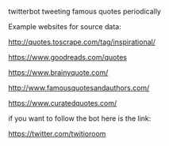 twitterbot tweeting famous quotes periodically


Example websites for source data:

http://quotes.toscrape.com/tag/inspirational/

https://www.goodreads.com/quotes

https://www.brainyquote.com/

http://www.famousquotesandauthors.com/

https://www.curatedquotes.com/


if you want to follow the bot here is the link:

https://twitter.com/twitioroom
